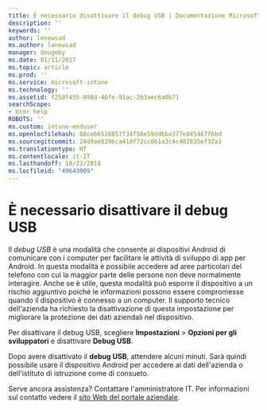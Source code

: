 ```yaml
---
title: È necessario disattivare il debug USB | Documentazione Microsoft
description: ''
keywords: ''
author: lenewsad
ms.author: lanewsad
manager: dougeby
ms.date: 01/11/2017
ms.topic: article
ms.prod: ''
ms.service: microsoft-intune
ms.technology: ''
ms.assetid: f250f455-898d-46fe-93ac-2b3aec6a0b71
searchScope:
- User help
ROBOTS: ''
ms.custom: intune-enduser
ms.openlocfilehash: 88ceb6516857f34f56e59dd6ba377e045467f6bd
ms.sourcegitcommit: 24d9ae0396ca410f72cc061a3c4c402835ef32a1
ms.translationtype: HT
ms.contentlocale: it-IT
ms.lasthandoff: 10/22/2018
ms.locfileid: "49643009"
---
```

# <a name="you-need-to-turn-off-usb-debugging"></a>È necessario disattivare il debug USB

Il _debug USB_ è una modalità che consente ai dispositivi Android di comunicare con i computer per facilitare le attività di sviluppo di app per Android. In questa modalità è possibile accedere ad aree particolari del telefono con cui la maggior parte delle persone non deve normalmente interagire. Anche se è utile, questa modalità può esporre il dispositivo a un rischio aggiuntivo poiché le informazioni possono essere compromesse quando il dispositivo è connesso a un computer. Il supporto tecnico dell'azienda ha richiesto la disattivazione di questa impostazione per migliorare la protezione dei dati aziendali nel dispositivo.

Per disattivare il debug USB, scegliere **Impostazioni** > **Opzioni per gli sviluppatori** e disattivare **Debug USB**.

Dopo avere disattivato il **debug USB**, attendere alcuni minuti. Sarà quindi possibile usare il dispositivo Android per accedere ai dati dell'azienda o dell'istituto di istruzione come di consueto.

Serve ancora assistenza? Contattare l'amministratore IT. Per informazioni sul contatto vedere il [sito Web del portale aziendale](https://go.microsoft.com/fwlink/?linkid=2010980).
